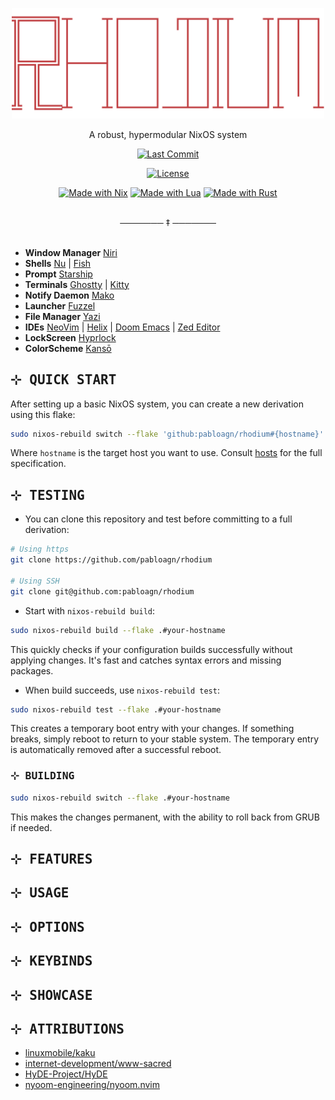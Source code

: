 <p align="center"><img src="assets/logo.png" width=500px></p>

<p align="center">A robust, hypermodular NixOS system</p>

<div align ="center">

[![Last Commit](https://img.shields.io/github/last-commit/pabloagn/rhodium?style=for-the-badge&logo=git&logoColor=white&color=7AA89F&labelColor=000000&label=LAST%20COMMIT)](https://github.com/pabloagn/rhodium/commits/main)

[![License](https://img.shields.io/github/license/pabloagn/rhodium?style=for-the-badge&color=7AA89F&labelColor=000000)](https://github.com/pabloagn/rhodium/blob/main/LICENSE)

[![Made with Nix](https://img.shields.io/badge/Made%20with-Nix-7AA89F?style=for-the-badge&logo=nixos&logoColor=white&labelColor=000000)](https://nixos.org/)
[![Made with Lua](https://img.shields.io/badge/Made%20with-Lua-7AA89F?style=for-the-badge&logo=lua&logoColor=white&labelColor=000000)](https://www.lua.org/)
[![Made with Rust](https://img.shields.io/badge/Made%20with-Rust-7AA89F?style=for-the-badge&logo=rust&logoColor=white&labelColor=000000)](https://www.rust-lang.org/)

</div>

<!-- <h3 align="center">Rhodium</h3> -->

<!-- <h1 align="center"> -->
<!--   <img src="https://readme-typing-svg.herokuapp.com/?lines=A+robust,+hypermodular+NixOS+system&font=Fira%20Code&size=28&duration=3000&pause=1000&color=8A2BE2&center=true&width=600&height=50" alt="Typing SVG" /> -->
<!-- </h1> -->

<br/>
<div align="center">───────  ‡  ───────</div>
<br/>

- **Window Manager** [Niri](https://github.com/YaLTeR/niri/)  
- **Shells** [Nu](https://www.nushell.sh/) | [Fish](https://www.nushell.sh/)  
- **Prompt** [Starship](https://github.com/starship/starship)  
- **Terminals** [Ghostty](https://ghostty.org/) | [Kitty](https://ghostty.org/)  
- **Notify Daemon** [Mako](https://github.com/emersion/mako)  
- **Launcher** [Fuzzel](https://codeberg.org/dnkl/fuzzel)  
- **File Manager** [Yazi](https://github.com/sxyazi/yazi)  
- **IDEs** [NeoVim](https://neovim.io/doc/) | [Helix](https://docs.helix-editor.com/) | [Doom Emacs](https://docs.doomemacs.org/latest/) | [Zed Editor](https://zed.dev/)  
- **LockScreen** [Hyprlock](https://wiki.hyprland.org/Hypr-Ecosystem/hyprlock/)  
- **ColorScheme** [Kansō](https://github.com/webhooked/kanso.nvim)

## <samp>⊹ QUICK START</samp>

After setting up a basic NixOS system, you can create a new derivation using this flake:

```bash
sudo nixos-rebuild switch --flake 'github:pabloagn/rhodium#{hostname}'
```

Where `hostname` is the target host you want to use. Consult [hosts](./hosts) for the full specification.

## <samp>⊹ TESTING</samp>

- You can clone this repository and test before committing to a full derivation:

```bash
# Using https
git clone https://github.com/pabloagn/rhodium

# Using SSH
git clone git@github.com:pabloagn/rhodium
```

- Start with `nixos-rebuild build`:

```bash
sudo nixos-rebuild build --flake .#your-hostname
```

This quickly checks if your configuration builds successfully without applying changes. It's fast and catches syntax errors and missing packages.

- When build succeeds, use `nixos-rebuild test`:

```bash
sudo nixos-rebuild test --flake .#your-hostname
```

This creates a temporary boot entry with your changes. If something breaks, simply reboot to return to your stable system. The temporary entry is automatically removed after a successful reboot.

### <samp>⊹ BUILDING</samp>

```bash
sudo nixos-rebuild switch --flake .#your-hostname
```

This makes the changes permanent, with the ability to roll back from GRUB if needed.

## <samp>⊹ FEATURES</samp>

## <samp>⊹ USAGE</samp>

## <samp>⊹ OPTIONS</samp>

## <samp>⊹ KEYBINDS</samp>

## <samp>⊹ SHOWCASE</samp>

## <samp>⊹ ATTRIBUTIONS</samp>

- [linuxmobile/kaku](https://github.com/linuxmobile/kaku)
- [internet-development/www-sacred](https://github.com/internet-development/www-sacred)
- [HyDE-Project/HyDE](https://github.com/HyDE-Project/)
- [nyoom-engineering/nyoom.nvim](https://github.com/nyoom-engineering/nyoom.nvim)


